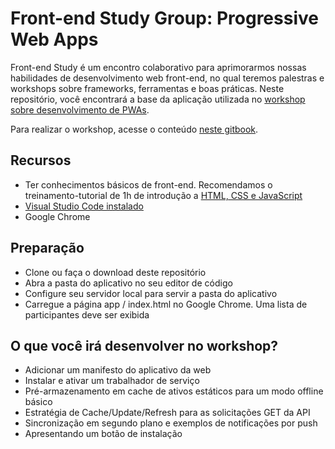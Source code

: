 # Front-end Study Group: Progressive Web Apps

Front-end Study é um encontro colaborativo para aprimorarmos nossas habilidades de desenvolvimento web front-end, no qual teremos palestras e workshops sobre frameworks, ferramentas e boas práticas. Neste repositório, você encontrará a base da aplicação utilizada no [workshop sobre desenvolvimento de PWAs](https://www.meetup.com/WoMakersCode/events/263397310/).

Para realizar o workshop, acesse o conteúdo [neste gitbook](https://womakerscode.gitbook.io/pwa-workshop/).

## Recursos
* Ter conhecimentos básicos de front-end. Recomendamos o treinamento-tutorial de 1h de introdução a [HTML, CSS e JavaScript](https://aka.ms/AA4wuiy)
* [Visual Studio Code instalado](https://aka.ms/AA4wmtr)
* Google Chrome

## Preparação 
* Clone ou faça o download deste repositório
* Abra a pasta do aplicativo no seu editor de código
* Configure seu servidor local para servir a pasta do aplicativo
* Carregue a página app / index.html no Google Chrome. Uma lista de participantes deve ser exibida


## O que você irá desenvolver no workshop?
* Adicionar um manifesto do aplicativo da web 
* Instalar e ativar um trabalhador de serviço 
* Pré-armazenamento em cache de ativos estáticos para um modo offline básico 
* Estratégia de Cache/Update/Refresh para as solicitações GET da API 
* Sincronização em segundo plano e exemplos de notificações por push 
* Apresentando um botão de instalação
